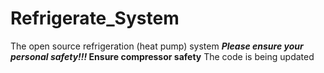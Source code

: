 # Refrigerate_System
The open source refrigeration (heat pump) system
**_Please ensure your personal safety!!!_ Ensure compressor safety**
The code is being updated
